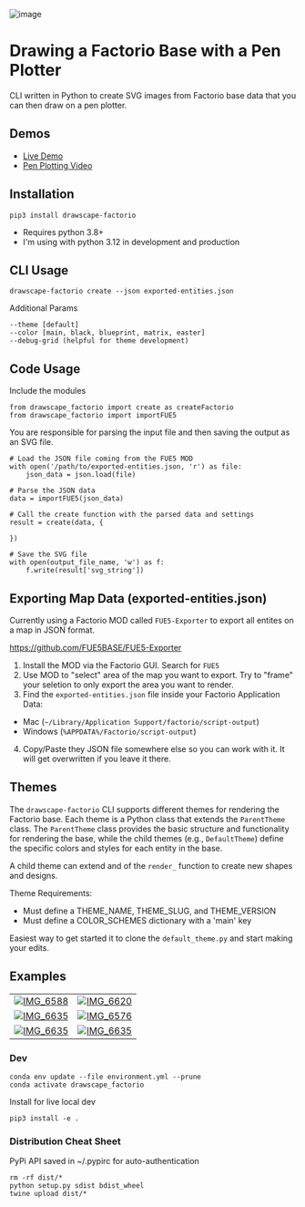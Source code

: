 ![image](https://github.com/user-attachments/assets/864cb82c-6635-427b-becb-f5e34a0d75ef)

# Drawing a Factorio Base with a Pen Plotter
CLI written in Python to create SVG images from Factorio base data that you can then draw on a pen plotter.

## Demos
- [Live Demo](https://build.drawscape.io/factorio)
- [Pen Plotting Video](https://www.youtube.com/shorts/DEY43r4u00o)

## Installation

```
pip3 install drawscape-factorio
```

- Requires python 3.8+
- I'm using with python 3.12 in development and production

## CLI Usage

```
drawscape-factorio create --json exported-entities.json
```

Additional Params
```
--theme [default]
--color [main, black, blueprint, matrix, easter]
--debug-grid (helpful for theme development)
```

## Code Usage

Include the modules
```
from drawscape_factorio import create as createFactorio
from drawscape_factorio import importFUE5
```

You are responsible for parsing the input file and then saving the output as an SVG file. 
```
# Load the JSON file coming from the FUE5 MOD
with open('/path/to/exported-entities.json, 'r') as file:
    json_data = json.load(file)

# Parse the JSON data
data = importFUE5(json_data)

# Call the create function with the parsed data and settings
result = create(data, {

})

# Save the SVG file
with open(output_file_name, 'w') as f:
    f.write(result['svg_string'])
```


## Exporting Map Data (exported-entities.json)
Currently using a Factorio MOD called `FUE5-Exporter` to export all entites on a map in JSON format. 

https://github.com/FUE5BASE/FUE5-Exporter

1) Install the MOD via the Factorio GUI. Search for `FUE5`
2) Use MOD to "select" area of the map you want to export. Try to "frame" your seletion to only export the area you want to render. 
3) Find the `exported-entities.json` file inside your Factorio Application Data:
  - Mac (`~/Library/Application Support/factorio/script-output`)
  - Windows (`%APPDATA%/Factorio/script-output`)
4) Copy/Paste they JSON file somewhere else so you can work with it. It will get overwritten if you leave it there. 


## Themes
The `drawscape-factorio` CLI supports different themes for rendering the Factorio base. Each theme is a Python class that extends the `ParentTheme` class. The `ParentTheme` class provides the basic structure and functionality for rendering the base, while the child themes (e.g., `DefaultTheme`) define the specific colors and styles for each entity in the base.

A child theme can extend and of the `render_` function to create new shapes and designs.

Theme Requirements:
  - Must define a THEME_NAME, THEME_SLUG, and THEME_VERSION
  - Must define a COLOR_SCHEMES dictionary with a 'main' key

Easiest way to get started it to clone the `default_theme.py` and start making your edits.  


## Examples
<table>
  <tr>
    <td><a href="https://github.com/user-attachments/assets/531cc4e8-3f67-429a-ab2d-f6c93de927ec" target="_blank">
      <img src="https://github.com/user-attachments/assets/531cc4e8-3f67-429a-ab2d-f6c93de927ec" alt="IMG_6588" ></a></td>
    <td><a href="https://github.com/user-attachments/assets/36f47d8d-ff88-45b0-9943-ecaa87a545a5" target="_blank">
      <img src="https://github.com/user-attachments/assets/36f47d8d-ff88-45b0-9943-ecaa87a545a5" alt="IMG_6620" ></a></td>
  </tr>
  <tr>
    <td>
      <a href="https://github.com/user-attachments/assets/f2324abc-e2d2-4873-a882-350a80342469" target="_blank">
        <img src="https://github.com/user-attachments/assets/f2324abc-e2d2-4873-a882-350a80342469" alt="IMG_6635" >
       </a></td>
    <td>
      <a href="https://github.com/user-attachments/assets/dc106066-e577-492f-ab55-cf9106614c2b" target="_blank">
        <img src="https://github.com/user-attachments/assets/dc106066-e577-492f-ab55-cf9106614c2b" alt="IMG_6576" >
      </a>
    </td> 
  </tr>
  <tr>
    <td><a href="https://github.com/user-attachments/assets/c6d03728-bf6f-4136-8b73-c5dd40bbfd58" target="_blank">
      <img src="https://github.com/user-attachments/assets/c6d03728-bf6f-4136-8b73-c5dd40bbfd58" alt="IMG_6635" ></a>
    </td>
    <td><a href="https://github.com/user-attachments/assets/7775d327-aca9-47a2-a217-86d0da47bf09" target="_blank">
      <img src="https://github.com/user-attachments/assets/7775d327-aca9-47a2-a217-86d0da47bf09" alt="IMG_6635" ></a>
    </td>    
  </tr>
</table>



### Dev
```
conda env update --file environment.yml --prune  
conda activate drawscape_factorio
```

Install for live local dev
```
pip3 install -e .
```


### Distribution Cheat Sheet

PyPi API saved in ~/.pypirc for auto-authentication

```
rm -rf dist/*
python setup.py sdist bdist_wheel
twine upload dist/*
```
